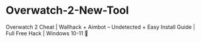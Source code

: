 # Overwatch-2-New-Tool
Overwatch 2 Cheat | Wallhack + Aimbot – Undetected + Easy Install Guide | Full Free Hack | Windows 10-11 🔷
